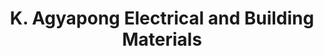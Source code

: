 ---
title: "K. Agyapong Electrical and Building Materials"
url: /accra/k-agyapong-electrical-and-building-materials/
shop: hardware
---